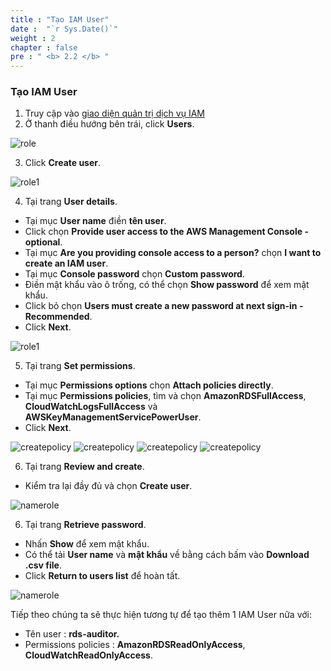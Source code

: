 ```yaml
---
title : "Tạo IAM User"
date :  "`r Sys.Date()`" 
weight : 2 
chapter : false
pre : " <b> 2.2 </b> "
---
```


### Tạo IAM User


1. Truy cập vào [giao diện quản trị dịch vụ IAM](https://console.aws.amazon.com/iamv2/)
2. Ở thanh điều hướng bên trái, click  **Users**.  

![role](/images/2.prerequisite/038-iamuser.png)

3. Click **Create user**.  

![role1](/images/2.prerequisite/039-iamuser.png)

4. Tại trang **User details**. 
  + Tại mục **User name** điền **tên user**.
  + Click chọn **Provide user access to the AWS Management Console - optional**.
  + Tại mục **Are you providing console access to a person?** chọn **I want to create an IAM user**.
  + Tại mục **Console password** chọn **Custom password**.
  + Điền mật khẩu vào ô trống, có thể chọn **Show password** để xem mật khẩu.
  + Click bỏ chọn **Users must create a new password at next sign-in - Recommended**.
  + Click **Next**.

![role1](/images/2.prerequisite/040-iamuser.png)

5. Tại trang **Set permissions**. 
  + Tại mục **Permissions options** chọn **Attach policies directly**.
  + Tại mục **Permissions policies**, tìm và chọn **AmazonRDSFullAccess**, **CloudWatchLogsFullAccess** và **AWSKeyManagementServicePowerUser**.
  + Click **Next**.

![createpolicy](/images/2.prerequisite/041-iamuser.png)
![createpolicy](/images/2.prerequisite/042-iamuser.png)
![createpolicy](/images/2.prerequisite/043-iamuser.png)
![createpolicy](/images/2.prerequisite/044-iamuser.png)

6. Tại trang **Review and create**.
  + Kiểm tra lại đầy đủ và chọn **Create user**.

![namerole](/images/2.prerequisite/045-iamuser.png)

6. Tại trang **Retrieve password**.
  + Nhấn **Show** để xem mật khẩu.
  + Có thể tải **User name** và **mật khẩu** về bằng cách bấm vào **Download .csv file**.
  + Click **Return to users list** để hoàn tất.

![namerole](/images/2.prerequisite/046-iamuser.png)

Tiếp theo chúng ta sẽ thực hiện tương tự để tạo thêm 1 IAM User nữa với:
  + Tên user : **rds-auditor.**
  + Permissions policies : **AmazonRDSReadOnlyAccess**, **CloudWatchReadOnlyAccess**.